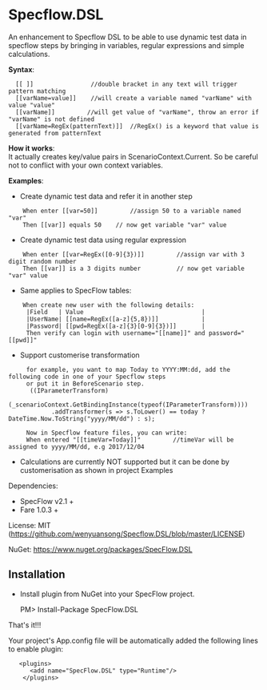 # Specflow.DSL

An enhancement to Specflow DSL to be able to use dynamic test data in specflow steps by bringing in variables, regular expressions and simple calculations.


**Syntax**:<br>
```
  [[ ]]                //double bracket in any text will trigger pattern matching 
  [[varName=value]]    //will create a variable named "varName" with value "value" 
  [[varName]]         //will get value of "varName", throw an error if "varName" is not defined
  [[varName=RegEx(patternText)]]  //RegEx() is a keyword that value is generated from patternText
```  
**How it works**: <br>
   It actually creates key/value pairs in ScenarioContext.Current.
   So be careful not to conflict with your own context variables. 

**Examples**: 
 
 - Create dynamic test data and refer it in another step
```
	When enter [[var=50]]         //assign 50 to a variable named "var"
	Then [[var]] equals 50    // now get variable "var" value
```	
 - Create dynamic test data using regular expression
```
 	When enter [[var=RegEx([0-9]{3})]]         //assign var with 3 digit random number
	Then [[var]] is a 3 digits number          // now get variable "var" value
```
 - Same applies to SpecFlow tables:
```
 	When create new user with the following details:
     |Field   | Value                                 |
     |UserName| [[name=RegEx([a-z]{5,8})]]            |	        
     |Password| [[pwd=RegEx([a-z]{3}[0-9]{3})]]       |
     Then verify can login with username="[[name]]" and password="[[pwd]]"
```   

 - Support customerise transformation

```
     for example, you want to map Today to YYYY:MM:dd, add the following code in one of your Specflow steps 
	 or put it in BeforeScenario step.
      ((IParameterTransform)
                (_scenarioContext.GetBindingInstance(typeof(IParameterTransform))))
            .addTransformer(s => s.ToLower() == today ? DateTime.Now.ToString("yyyy/MM/dd") : s); 
	
     Now in Specflow feature files, you can write:	
	 When entered "[[timeVar=Today]]"		  //timeVar will be assigned to yyyy/MM/dd, e.g 2017/12/04
```  
 
 - Calculations are currently NOT supported but it can be done by customerisation as shown in project Examples

Dependencies:
* SpecFlow v2.1 +
* Fare 1.0.3 +

License: MIT (https://github.com/wenyuansong/Specflow.DSL/blob/master/LICENSE)

NuGet: https://www.nuget.org/packages/SpecFlow.DSL

## Installation

- Install plugin from NuGet into your SpecFlow project.

    PM> Install-Package SpecFlow.DSL
 
That's it!!!   

Your project's App.config file will be automatically added the following lines to enable plugin:
```
   <plugins>
      <add name="SpecFlow.DSL" type="Runtime"/>
    </plugins>
 ```